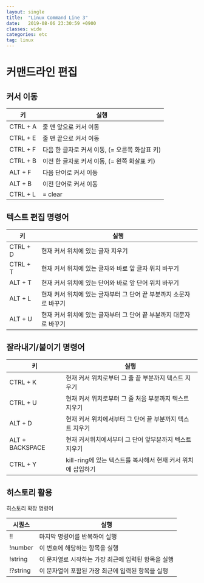 ```yaml
---
layout: single
title:  "Linux Command Line 3"
date:   2019-08-06 23:30:59 +0900
classes: wide
categories: etc
tag: linux
---
```


# 커맨드라인 편집

## 커서 이동

키 | 실행
--- | ---
CTRL + A | 줄 맨 앞으로 커서 이동
CTRL + E | 줄 맨 끝으로 커서 이동
CTRL + F | 다음 한 글자로 커서 이동, (= 오른쪽 화살표 키)
CTRL + B | 이전 한 글자로 커서 이동, (= 왼쪽 화살표 키)
ALT + F | 다음 단어로 커서 이동
ALT + B | 이전 단어로 커서 이동
CTRL + L | = clear

## 텍스트 편집 명령어

키 | 실행
--- | ---
CTRL + D | 현재 커서 위치에 있는 글자 지우기
CTRL + T | 현재 커서 위치에 있는 글자와 바로 앞 글자 위치 바꾸기
ALT + T | 현재 커서 위치에 있는 단어와 바로 앞 단어 위치 바꾸기
ALT + L | 현재 커서 위치에 있는 글자부터 그 단어 끝 부분까지 소문자로 바꾸기
ALT + U | 현재 커서 위치에 있는 글자부터 그 단어 끝 부분까지 대문자로 바꾸기

## 잘라내기/붙이기 명령어

키 | 실행
--- | ---
CTRL + K | 현재 커서 위치로부터 그 줄 끝 부분까지 텍스트 지우기
CTRL + U | 현재 커서 위치로부터 그 줄 처음 부분까지 텍스트 지우기
ALT + D | 현재 커서 위치에서부터 그 단어 끝 부분까지 텍스트 지우기
ALT + BACKSPACE | 현재 커서위치에서부터 그 단어 앞부분까지 텍스트 지우기
CTRL + Y | kill-ring에 있는 텍스트를 복사해서 현재 커서 위치에 삽입하기


## 히스토리 활용

히스토리 확장 명령어

시퀀스 | 실행
--- | ---
!! | 마지막 명령어를 반복하여 실행
!number | 이 번호에 해당하는 항목을 실행
!string | 이 문자열로 시작하는 가장 최근에 입력된 항목을 실행
!?string | 이 문자열이 포함된 가장 최근에 입력된 항목을 실행
